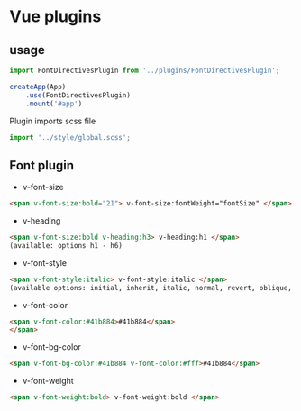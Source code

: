 # Vue plugins

## usage

```js
import FontDirectivesPlugin from '../plugins/FontDirectivesPlugin';

createApp(App)
    .use(FontDirectivesPlugin)
    .mount('#app')
```
Plugin imports scss file
```js
import '../style/global.scss';
```

## Font plugin
- v-font-size
```html
<span v-font-size:bold="21"> v-font-size:fontWeight="fontSize" </span>
```
- v-heading
```html
<span v-font-size:bold v-heading:h3> v-heading:h1 </span>
(available: options h1 - h6)
```
- v-font-style
```html
<span v-font-style:italic> v-font-style:italic </span>
(available options: initial, inherit, italic, normal, revert, oblique, unset)
```
- v-font-color
```html
<span v-font-color:#41b884>#41b884</span>
</span>
```
- v-font-bg-color
```html
<span v-font-bg-color:#41b884 v-font-color:#fff>#41b884</span>
```
- v-font-weight
```html
<span v-font-weight:bold> v-font-weight:bold </span>
```
